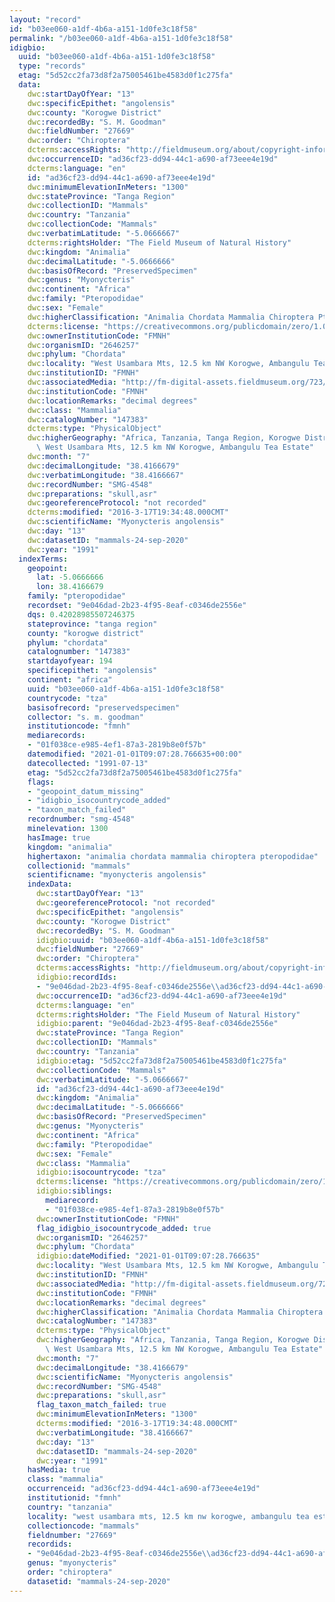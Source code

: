 ```yaml
---
layout: "record"
id: "b03ee060-a1df-4b6a-a151-1d0fe3c18f58"
permalink: "/b03ee060-a1df-4b6a-a151-1d0fe3c18f58"
idigbio:
  uuid: "b03ee060-a1df-4b6a-a151-1d0fe3c18f58"
  type: "records"
  etag: "5d52cc2fa73d8f2a75005461be4583d0f1c275fa"
  data:
    dwc:startDayOfYear: "13"
    dwc:specificEpithet: "angolensis"
    dwc:county: "Korogwe District"
    dwc:recordedBy: "S. M. Goodman"
    dwc:fieldNumber: "27669"
    dwc:order: "Chiroptera"
    dcterms:accessRights: "http://fieldmuseum.org/about/copyright-information"
    dwc:occurrenceID: "ad36cf23-dd94-44c1-a690-af73eee4e19d"
    dcterms:language: "en"
    id: "ad36cf23-dd94-44c1-a690-af73eee4e19d"
    dwc:minimumElevationInMeters: "1300"
    dwc:stateProvince: "Tanga Region"
    dwc:collectionID: "Mammals"
    dwc:country: "Tanzania"
    dwc:collectionCode: "Mammals"
    dwc:verbatimLatitude: "-5.0666667"
    dcterms:rightsHolder: "The Field Museum of Natural History"
    dwc:kingdom: "Animalia"
    dwc:decimalLatitude: "-5.0666666"
    dwc:basisOfRecord: "PreservedSpecimen"
    dwc:genus: "Myonycteris"
    dwc:continent: "Africa"
    dwc:family: "Pteropodidae"
    dwc:sex: "Female"
    dwc:higherClassification: "Animalia Chordata Mammalia Chiroptera Pteropodidae"
    dcterms:license: "https://creativecommons.org/publicdomain/zero/1.0/"
    dwc:ownerInstitutionCode: "FMNH"
    dwc:organismID: "2646257"
    dwc:phylum: "Chordata"
    dwc:locality: "West Usambara Mts, 12.5 km NW Korogwe, Ambangulu Tea Estate"
    dwc:institutionID: "FMNH"
    dwc:associatedMedia: "http://fm-digital-assets.fieldmuseum.org/723/044/147383_Palette_RB01_MZ.jpg"
    dwc:institutionCode: "FMNH"
    dwc:locationRemarks: "decimal degrees"
    dwc:class: "Mammalia"
    dwc:catalogNumber: "147383"
    dcterms:type: "PhysicalObject"
    dwc:higherGeography: "Africa, Tanzania, Tanga Region, Korogwe District, Ethiopean:\
      \ West Usambara Mts, 12.5 km NW Korogwe, Ambangulu Tea Estate"
    dwc:month: "7"
    dwc:decimalLongitude: "38.4166679"
    dwc:verbatimLongitude: "38.4166667"
    dwc:recordNumber: "SMG-4548"
    dwc:preparations: "skull,asr"
    dwc:georeferenceProtocol: "not recorded"
    dcterms:modified: "2016-3-17T19:34:48.000CMT"
    dwc:scientificName: "Myonycteris angolensis"
    dwc:day: "13"
    dwc:datasetID: "mammals-24-sep-2020"
    dwc:year: "1991"
  indexTerms:
    geopoint:
      lat: -5.0666666
      lon: 38.4166679
    family: "pteropodidae"
    recordset: "9e046dad-2b23-4f95-8eaf-c0346de2556e"
    dqs: 0.42028985507246375
    stateprovince: "tanga region"
    county: "korogwe district"
    phylum: "chordata"
    catalognumber: "147383"
    startdayofyear: 194
    specificepithet: "angolensis"
    continent: "africa"
    uuid: "b03ee060-a1df-4b6a-a151-1d0fe3c18f58"
    countrycode: "tza"
    basisofrecord: "preservedspecimen"
    collector: "s. m. goodman"
    institutioncode: "fmnh"
    mediarecords:
    - "01f038ce-e985-4ef1-87a3-2819b8e0f57b"
    datemodified: "2021-01-01T09:07:28.766635+00:00"
    datecollected: "1991-07-13"
    etag: "5d52cc2fa73d8f2a75005461be4583d0f1c275fa"
    flags:
    - "geopoint_datum_missing"
    - "idigbio_isocountrycode_added"
    - "taxon_match_failed"
    recordnumber: "smg-4548"
    minelevation: 1300
    hasImage: true
    kingdom: "animalia"
    highertaxon: "animalia chordata mammalia chiroptera pteropodidae"
    collectionid: "mammals"
    scientificname: "myonycteris angolensis"
    indexData:
      dwc:startDayOfYear: "13"
      dwc:georeferenceProtocol: "not recorded"
      dwc:specificEpithet: "angolensis"
      dwc:county: "Korogwe District"
      dwc:recordedBy: "S. M. Goodman"
      idigbio:uuid: "b03ee060-a1df-4b6a-a151-1d0fe3c18f58"
      dwc:fieldNumber: "27669"
      dwc:order: "Chiroptera"
      dcterms:accessRights: "http://fieldmuseum.org/about/copyright-information"
      idigbio:recordIds:
      - "9e046dad-2b23-4f95-8eaf-c0346de2556e\\ad36cf23-dd94-44c1-a690-af73eee4e19d"
      dwc:occurrenceID: "ad36cf23-dd94-44c1-a690-af73eee4e19d"
      dcterms:language: "en"
      dcterms:rightsHolder: "The Field Museum of Natural History"
      idigbio:parent: "9e046dad-2b23-4f95-8eaf-c0346de2556e"
      dwc:stateProvince: "Tanga Region"
      dwc:collectionID: "Mammals"
      dwc:country: "Tanzania"
      idigbio:etag: "5d52cc2fa73d8f2a75005461be4583d0f1c275fa"
      dwc:collectionCode: "Mammals"
      dwc:verbatimLatitude: "-5.0666667"
      id: "ad36cf23-dd94-44c1-a690-af73eee4e19d"
      dwc:kingdom: "Animalia"
      dwc:decimalLatitude: "-5.0666666"
      dwc:basisOfRecord: "PreservedSpecimen"
      dwc:genus: "Myonycteris"
      dwc:continent: "Africa"
      dwc:family: "Pteropodidae"
      dwc:sex: "Female"
      dwc:class: "Mammalia"
      idigbio:isocountrycode: "tza"
      dcterms:license: "https://creativecommons.org/publicdomain/zero/1.0/"
      idigbio:siblings:
        mediarecord:
        - "01f038ce-e985-4ef1-87a3-2819b8e0f57b"
      dwc:ownerInstitutionCode: "FMNH"
      flag_idigbio_isocountrycode_added: true
      dwc:organismID: "2646257"
      dwc:phylum: "Chordata"
      idigbio:dateModified: "2021-01-01T09:07:28.766635"
      dwc:locality: "West Usambara Mts, 12.5 km NW Korogwe, Ambangulu Tea Estate"
      dwc:institutionID: "FMNH"
      dwc:associatedMedia: "http://fm-digital-assets.fieldmuseum.org/723/044/147383_Palette_RB01_MZ.jpg"
      dwc:institutionCode: "FMNH"
      dwc:locationRemarks: "decimal degrees"
      dwc:higherClassification: "Animalia Chordata Mammalia Chiroptera Pteropodidae"
      dwc:catalogNumber: "147383"
      dcterms:type: "PhysicalObject"
      dwc:higherGeography: "Africa, Tanzania, Tanga Region, Korogwe District, Ethiopean:\
        \ West Usambara Mts, 12.5 km NW Korogwe, Ambangulu Tea Estate"
      dwc:month: "7"
      dwc:decimalLongitude: "38.4166679"
      dwc:scientificName: "Myonycteris angolensis"
      dwc:recordNumber: "SMG-4548"
      dwc:preparations: "skull,asr"
      flag_taxon_match_failed: true
      dwc:minimumElevationInMeters: "1300"
      dcterms:modified: "2016-3-17T19:34:48.000CMT"
      dwc:verbatimLongitude: "38.4166667"
      dwc:day: "13"
      dwc:datasetID: "mammals-24-sep-2020"
      dwc:year: "1991"
    hasMedia: true
    class: "mammalia"
    occurrenceid: "ad36cf23-dd94-44c1-a690-af73eee4e19d"
    institutionid: "fmnh"
    country: "tanzania"
    locality: "west usambara mts, 12.5 km nw korogwe, ambangulu tea estate"
    collectioncode: "mammals"
    fieldnumber: "27669"
    recordids:
    - "9e046dad-2b23-4f95-8eaf-c0346de2556e\\ad36cf23-dd94-44c1-a690-af73eee4e19d"
    genus: "myonycteris"
    order: "chiroptera"
    datasetid: "mammals-24-sep-2020"
---
```

